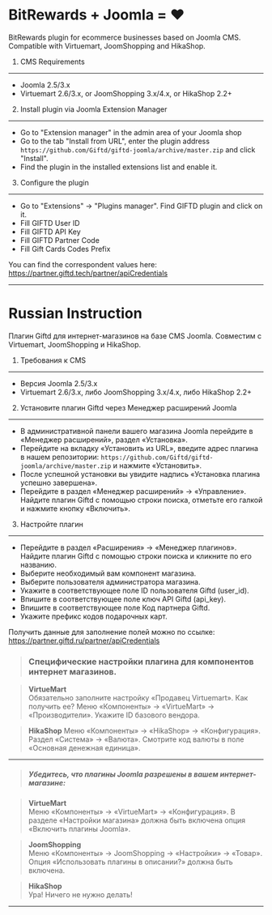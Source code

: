 # BitRewards + Joomla = ❤
BitRewards plugin for ecommerce businesses based on Joomla CMS. Compatible with Virtuemart, JoomShopping and HikaShop.

1. CMS Requirements
-------------------

* Joomla 2.5/3.x
* Virtuemart 2.6/3.x, or JoomShopping 3.x/4.x, or HikaShop 2.2+

2. Install plugin via Joomla Extension Manager
-------------------------------------------------------------
* Go to "Extension manager" in the admin area of your  Joomla shop
* Go to the tab "Install from URL", enter the plugin address `https://github.com/Giftd/giftd-joomla/archive/master.zip` and click "Install".
* Find the plugin in the installed extensions list and enable it.

3. Configure the plugin
-------------------

* Go to "Extensions" -> "Plugins manager". Find GIFTD plugin and click on it.
* Fill GIFTD User ID 
* Fill GIFTD API Key
* Fill GIFTD Partner Code
* Fill Gift Cards Codes Prefix

You can find the correspondent values here: https://partner.giftd.tech/partner/apiCredentials




***


# Russian Instruction
Плагин Giftd для интернет-магазинов на базе CMS Joomla. Совместим с Virtuemart, JoomShopping и HikaShop.

1. Требования к CMS
-------------------

* Версия Joomla 2.5/3.x
* Virtuemart 2.6/3.x, либо JoomShopping 3.x/4.x, либо HikaShop 2.2+

2. Установите плагин Giftd через Менеджер расширений Joomla
-------------------------------------------------------------
* В административной панели вашего магазина Joomla перейдите в «Менеджер расширений», раздел «Установка».
* Перейдите на вкладку «Установить из URL», введите адрес плагина в нашем репозитории: `https://github.com/Giftd/giftd-joomla/archive/master.zip` и нажмите «Установить».
* После успешной установки вы увидите надпись «Установка плагина успешно завершена».
* Перейдите в раздел «Менеджер расширений» → «Управление». Найдите плагин Giftd с помощью строки поиска, отметьте его галкой и нажмите кнопку «Включить».

3. Настройте плагин
-------------------

* Перейдите в раздел «Расширения» → «Менеджер плагинов». Найдите плагин Giftd с помощью строки поиска и кликните по его названию.
* Выберите необходимый вам компонент магазина.
* Выберите пользователя администратора магазина.
* Укажите в соответствующее поле ID пользователя Giftd (user_id).
* Впишите в соответствующее поле ключ API Giftd (api_key).
* Впишите в соответствующее поле Код партнера Giftd.
* Укажите префикс кодов подарочных карт.

Получить данные для заполнение полей можно по ссылке: https://partner.giftd.ru/partner/apiCredentials

>### Специфические настройки плагина для компонентов интернет магазинов.

>**VirtueMart**  
> Обязательно заполните настройку «Продавец Virtuemart». Как получить ее?
> Меню «Компоненты» → «VirtueMart» → «Производители». Укажите ID базового вендора.

> **HikaShop** 
> Меню «Компоненты» → «HikaShop» → «Конфигурация». Раздел «Система» → «Валюта». Смотрите код валюты в поле «Основная денежная единица».


***

> #####  Убедитесь, что плагины Joomla разрешены в вашем интернет-магазине:

> **VirtueMart**  
> Меню «Компоненты» → «VirtueMart» → «Конфигурация». В разделе «Настройки магазина» должна быть включена опция «Включить плагины Joomla».

> **JoomShopping**  
> Меню «Компоненты» → JoomShopping → «Настройки» → «Товар». Опция «Использовать плагины в описании?» должна быть включена.

> **HikaShop**  
> Ура! Ничего не нужно делать!

***
